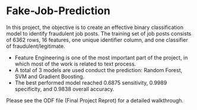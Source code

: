 # Fake-Job-Prediction
 
In this project, the objective is to create an effective binary classification model to identify fraudulent job posts. The training set of job posts consists of 6362 rows, 16 features, one unique identifier column, and one classifier of fraudulent/legitimate. 

- Feature Engineering is one of the most important part of the project, in which most of the work is related to text process.
- A total of 3 models are used conduct the prediction: Random Forest, SVM and Gradient Boosting. 
- The best performed model reached 0.6875 sensitivity, 0.9989 specificity, and 0.9838 overall accuracy.

Please see the ODF file (Final Project Reprot) for a detailed walkthrough.



